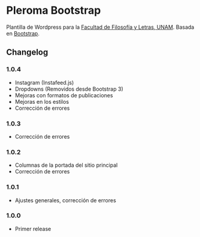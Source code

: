 # Pleroma Bootstrap
Plantilla de Wordpress para la [Facultad de Filosofía y Letras, UNAM](http://www.filos.unam.mx). Basada en [Bootstrap](https://github.com/twbs/bootstrap).

## Changelog

### 1.0.4

* Instagram (Instafeed.js)
* Dropdowns (Removidos desde Bootstrap 3)
* Mejoras con formatos de publicaciones
* Mejoras en los estilos
* Corrección de errores

### 1.0.3

* Corrección de errores

### 1.0.2

* Columnas de la portada del sitio principal
* Corrección de errores

### 1.0.1

* Ajustes generales, corrección de errores

### 1.0.0

* Primer release
